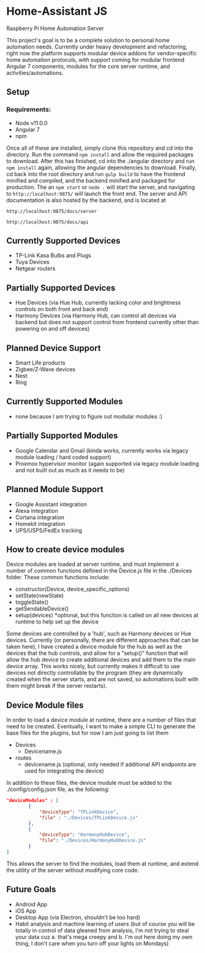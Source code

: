 # Home-Assistant JS
Raspberry Pi Home Automation Server

This project's goal is to be a complete solution to personal home automation needs. Currently under heavy development and refactoring, right now the platform supports modular device addons for vendor-specific home automation protocols, with support coming for modular frontend Angular 7 components, modules for the core server runtime, and activities/automations.

## Setup
### Requirements:
  * Node v11.0.0
  * Angular 7
  * npm

Once all of these are installed, simply clone this repository and cd into the directory. Run the command `npm install` and allow the required packages to download. After this has finished, cd into the ./angular directory and run `npm install` again, allowing the angular dependencies to download. Finally, cd back into the root directory and run `gulp build` to have the frontend minified and compiled, and the backend minified and packaged for production. The an `npm start` or `node .` will start the server, and navigating to `http://localhost:9875/` will launch the front end. The server and API documentation is also hosted by the backend, and is located at 

`http://localhost:9875/docs/server`

`http://localhost:9875/docs/api`


## Currently Supported Devices
  * TP-Link Kasa Bulbs and Plugs
  * Tuya Devices
  * Netgear routers


## Partially Supported Devices
  * Hue Devices (via Hue Hub, currently lacking color and brightness controls on both front and back end)
  * Harmony Devices (via Harmony Hub, can control all devices via backend but does not support control from frontend currently other than powering on and off devices)
  
## Planned Device Support
  * Smart Life products
  * Zigbee/Z-Wave devices
  * Nest
  * Ring

## Currently Supported Modules
  * none because I am trying to figure out modular modules :)

## Partially Supported Modules
  * Google Calendar and Gmail (kinda works, currently works via legacy module loading / hard coded support)
  * Proxmox hypervisor monitor (again supported via legacy module loading and not built out as much as it needs to be)

## Planned Module Support
  * Google Assistant integration
  * Alexa integration
  * Cortana integration
  * Homekit integration
  * UPS/USPS/FedEx tracking


## How to create device modules
Device modules are loaded at server runtime, and must implement a number of common functions defined in the Device.js file in the ./Devices folder. These common functions include:
  * constructor(Device, device_specific_options)
  * setState(newState)
  * toggleState()
  * getSendableDevice()
  * setup(devices) *optional, but this function is called on all new devices at runtime to help set up the device

Some devices are controlled by a 'hub', such as Harmony devices or Hue devices. Currently (or personally, there are different approaches that can be taken here), I have created a device module for the hub as well as the devices that the hub controls, and allow for a "setup()" function that will allow the hub device to create additional devices and add them to the main device array. This works nicely, but currently makes it difficult to use devices not directly controllable by the program (they are dynamically created when the server starts, and are not saved, so automations built with them might break if the server restarts).

## Device Module files
In order to load a device module at runtime, there are a number of files that need to be created. Eventually, I want to make a simple CLI to generate the base files for the plugins, but for now I am just going to list them
  * Devices
    * Devicename.js
  * routes
    * devicename.js (optional, only needed if additional API endpoints are used for integrating the device)

In addition to these files, the device module must be added to the ./config/config.json file, as the following:
```json
"deviceModules" : [
        {
            "deviceType": "TPLinkDevice",
            "file" : "./Devices/TPLinkDevice.js"
        },
        {
            "deviceType": "HarmonyHubDevice",
            "file": "./Devices/HarmonyHubDevice.js"
        }
]
```
This allows the server to find the modules, load them at runtime, and extend the utility of the server without modifying core code.


## Future Goals

  * Android App
  * iOS App
  * Desktop App (via Electron, shouldn't be too hard)
  * Habit analysis and machine learning of users (but of course you will be totally in control of data gleaned from analysis, I'm not trying to steal your data cuz a. that's mega creepy and b. I'm out here doing my own thing, I don't care when you turn off your lights on Mondays)